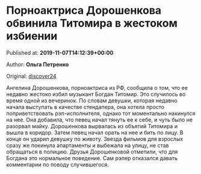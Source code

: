 
# Порноактриса Дорошенкова обвинила Титомира в жестоком избиении

Published at: **2019-11-07T14:12:39+00:00**

Author: **Ольга Петренко**

Original: [discover24](https://discover24.ru/2019/11/pornoaktrisa-doroshenkova-obvinila-titomira-v-zhestokom-izbienii/)

Ангелина Дорошенкова, порноактриса из РФ, сообщила о том, что ее недавно жестоко избил музыкант Богдан Титомир. Это случилось во время одной из вечеринок.
По словам девушки, которая недавно начала выступать в качестве стендапера, она хотела просто поприветствовать рэп-исполнителя, однако тот моментально накинулся на нее. Она добавила, что певец начал тянуть ее к себе, и чуть было не разорвал майку. Дорошенкова вырвалась из объятий Титомира и вышла в коридор.
Затем певец начал орать на нее и бить по лицу. В конце он ударил девушку по животу. Звезда фильмов для взрослых сразу же покинула апартаменты и выбежала на улицу, не став обращаться в полицию. Друзья Дорошенковой отметили, что для Богдана это нормальное поведение. Сам рэпер отказался давать комментарии по поводу случившегося.

